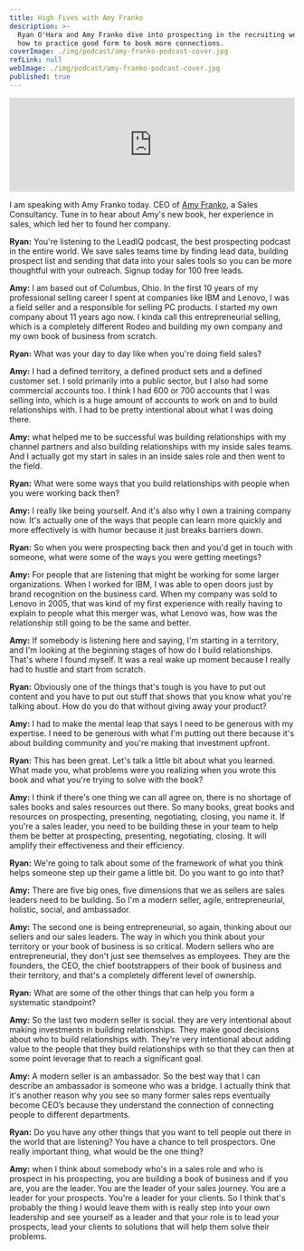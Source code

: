 ```yaml
---
title: High Fives with Amy Franko
description: >-
  Ryan O'Hara and Amy Franko dive into prospecting in the recruiting world, and
  how to practice good form to book more connections.
coverImage: ./img/podcast/amy-franko-podcast-cover.jpg
refLink: null
webImage: ./img/podcast/amy-franko-podcast-cover.jpg
published: true
---
```

<iframe width="100%" height="166" scrolling="no" frameborder="no" src="https://w.soundcloud.com/player/?url=https%3A//api.soundcloud.com/tracks/525194919&amp;color=00d586&amp;show_reposts=fals"></iframe>

I am speaking with Amy Franko today. CEO of [Amy Franko](https://amyfranko.com/), a Sales Consultancy. Tune in to hear about Amy's new book, her experience in sales, which led her to found her company.

**Ryan:** You're listening to the LeadIQ podcast, the best prospecting podcast in the entire world. We save sales teams time by finding lead data, building prospect list and sending that data into your sales tools so you can be more thoughtful with your outreach. Signup today for 100 free leads. 

**Amy:** I am based out of Columbus, Ohio. In the first 10 years of my professional selling career I spent at companies like IBM and Lenovo, I was a field seller and a responsible for selling PC products. I started my own company about 11 years ago now. I kinda call this entrepreneurial selling, which is a completely different Rodeo and building my own company and my own book of business from scratch. 

**Ryan:** What was your day to day like when you're doing field sales?

**Amy:** I had a defined territory, a defined product sets and a defined customer set. I sold primarily into a public sector, but I also had some commercial accounts too. I think I had 600 or 700 accounts that I was selling into, which is a huge amount of accounts to work on and to build relationships with. I had to be pretty intentional about what I was doing there.

**Amy:** what helped me to be successful was building relationships with my channel partners and also building relationships with my inside sales teams. And I actually got my start in sales in an inside sales role and then went to the field.

**Ryan:** What were some ways that you build relationships with people when you were working back then?

**Amy:** I really like being yourself. And it's also why I own a training company now. It's actually one of the ways that people can learn more quickly and more effectively is with humor because it just breaks barriers down.

**Ryan:** So when you were prospecting back then and you'd get in touch with someone, what were some of the ways you were getting meetings?

**Amy:** For people that are listening that might be working for some larger organizations. When I worked for IBM, I was able to open doors just by brand recognition on the business card. When my company was sold to Lenovo in 2005, that was kind of my first experience with really having to explain to people what this merger was, what Lenovo was, how was the relationship still going to be the same and better. 

**Amy:** If somebody is listening here and saying, I'm starting in a territory, and I'm looking at the beginning stages of how do I build relationships. That's where I found myself. It was a real wake up moment because I really had to hustle and start from scratch. 

**Ryan:** Obviously one of the things that's tough is you have to put out content and you have to put out stuff that shows that you know what you're talking about. How do you do that without giving away your product?

**Amy:** I had to make the mental leap that says I need to be generous with my expertise. I need to be generous with what I'm putting out there because it's about building community and you're making that investment upfront.

**Ryan:** This has been great. Let's talk a little bit about what you learned. What made you, what problems were you realizing when you wrote this book and what you're trying to solve with the book?

**Amy:** I think if there's one thing we can all agree on, there is no shortage of sales books and sales resources out there. So many books, great books and resources on prospecting, presenting, negotiating, closing, you name it. If you're a sales leader, you need to be building these in your team to help them be better at prospecting, presenting, negotiating, closing. It will amplify their effectiveness and their efficiency.

**Ryan:** We're going to talk about some of the framework of what you think helps someone step up their game a little bit. Do you want to go into that?

**Amy:** There are five big ones, five dimensions that we as sellers are sales leaders need to be building. So I'm a modern seller, agile, entrepreneurial, holistic, social, and ambassador.

**Amy:** The second one is being entrepreneurial, so again, thinking about our sellers and our sales leaders. The way in which you think about your territory or your book of business is so critical. Modern sellers who are entrepreneurial, they don't just see themselves as employees. They are the founders, the CEO, the chief bootstrappers of their book of business and their territory, and that's a completely different level of ownership.

**Ryan:** What are some of the other things that can help you form a systematic standpoint?

**Amy:** So the last two modern seller is social. they are very intentional about making investments in building relationships. They make good decisions about who to build relationships with. They're very intentional about adding value to the people that they build relationships with so that they can then at some point leverage that to reach a significant goal.

**Amy:** A modern seller is an ambassador. So the best way that I can describe an ambassador is someone who was a bridge. I actually think that it's another reason why you see so many former sales reps eventually become CEO’s because they understand the connection of connecting people to different departments.

**Ryan:** Do you have any other things that you want to tell people out there in the world that are listening? You have a chance to tell prospectors. One really important thing, what would be the one thing?

**Amy:** when I think about somebody who's in a sales role and who is prospect in his prospecting, you are building a book of business and if you are, you are the leader. You are the leader of your sales journey. You are a leader for your prospects. You're a leader for your clients. So I think that's probably the thing I would leave them with is really step into your own leadership and see yourself as a leader and that your role is to lead your prospects, lead your clients to solutions that will help them solve their problems.

